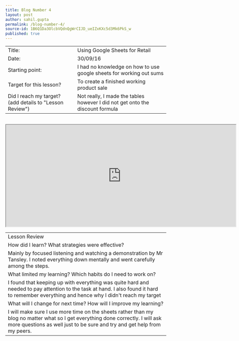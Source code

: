 ```yaml
---
title: Blog Number 4
layout: post
author: sahil.gupta
permalink: /blog-number-4/
source-id: 1B6Q1Da3OlcbVQdnQgWrCIJD_ueIZxKXc5d3Mk6PkS_w
published: true
---
```

<table>
  <tr>
    <td>Title:</td>
    <td>Using Google Sheets for Retail</td>
  </tr>
  <tr>
    <td>Date:</td>
    <td>30/09/16</td>
  </tr>
  <tr>
    <td>Starting point:</td>
    <td>I had no knowledge on how to use google sheets for working out sums</td>
  </tr>
  <tr>
    <td>Target for this lesson?</td>
    <td>To create a finished working product sale</td>
  </tr>
  <tr>
    <td>Did I reach my target? 
(add details to "Lesson Review")</td>
    <td>Not really, I made the tables however I did not get onto the discount formula</td>
  </tr>
</table>


<table>
  <tr>
    <td>Lesson Review</td>
  </tr>
  <tr>
    <td>How did I learn? What strategies were effective? </td>
  </tr>
  <tr>
    <td>Mainly by focused listening and watching a demonstration by Mr Tansley. I noted everything down mentally and went carefully among the steps. </td>
  </tr>
  <tr>
    <td>What limited my learning? Which habits do I need to work on? </td>
  </tr>
  <tr>
    <td>I found that keeping up with everything was quite hard and needed to pay attention to the task at hand. I also found it hard to remember everything and hence why I didn't reach my target</td>
  </tr>
  <tr>
    <td>What will I change for next time? How will I improve my learning?</td>
  </tr>
  <tr>
    <td>I will make sure I use more time  on the sheets rather than my blog no matter what so I get everything done correctly. I will ask more questions as well just to be sure and try and get help from my peers.</td>
  </tr>
  <br />
  <iframe height="320" width="720"src="https://docs.google.com/spreadsheets/d/1TxD83NYFFNn8RcDAzaUGyTevnhRb_08pFFefNGoovEc/pubhtml?gid=0&amp;single=true&amp;widget=true&amp;headers=false"></iframe>
</table>


